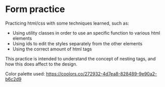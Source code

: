 # Form practice

Practicing html/css with some techniques learned, such as:
- Using utility classes in order to use an specific function to various html elements
- Using ids to edit the styles separately from the other elements
- Using the correct amount of html tags

This practice is intended to understand the concept of nesting tags, and how this does affect to the design.

Color palette used: https://coolors.co/272932-4d7ea8-828489-9e90a2-b6c2d9
